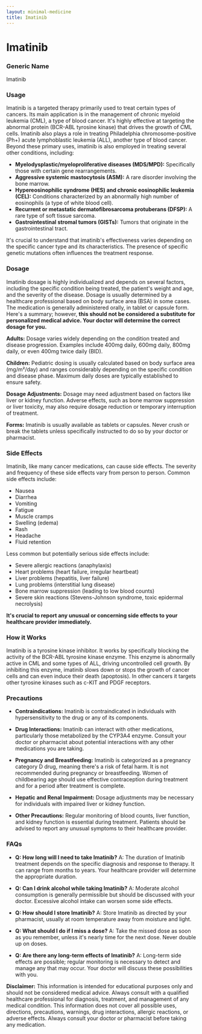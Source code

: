 ```yaml
---
layout: minimal-medicine
title: Imatinib
---
```


# Imatinib
### Generic Name
Imatinib

### Usage

Imatinib is a targeted therapy primarily used to treat certain types of cancers.  Its main application is in the management of chronic myeloid leukemia (CML), a type of blood cancer.  It's highly effective at targeting the abnormal protein (BCR-ABL tyrosine kinase) that drives the growth of CML cells.  Imatinib also plays a role in treating Philadelphia chromosome-positive (Ph+) acute lymphoblastic leukemia (ALL), another type of blood cancer.  Beyond these primary uses, imatinib is also employed in treating several other conditions, including:

*   **Myelodysplastic/myeloproliferative diseases (MDS/MPD):**  Specifically those with certain gene rearrangements.
*   **Aggressive systemic mastocytosis (ASM):** A rare disorder involving the bone marrow.
*   **Hypereosinophilic syndrome (HES) and chronic eosinophilic leukemia (CEL):** Conditions characterized by an abnormally high number of eosinophils (a type of white blood cell).
*   **Recurrent or metastatic dermatofibrosarcoma protuberans (DFSP):** A rare type of soft tissue sarcoma.
*   **Gastrointestinal stromal tumors (GISTs):** Tumors that originate in the gastrointestinal tract.

It's crucial to understand that imatinib's effectiveness varies depending on the specific cancer type and its characteristics.  The presence of specific genetic mutations often influences the treatment response.  


### Dosage

Imatinib dosage is highly individualized and depends on several factors, including the specific condition being treated, the patient's weight and age, and the severity of the disease.  Dosage is usually determined by a healthcare professional based on body surface area (BSA) in some cases.  The medication is generally administered orally, in tablet or capsule form.  Here's a summary; however, **this should not be considered a substitute for personalized medical advice.  Your doctor will determine the correct dosage for you.**

**Adults:** Dosage varies widely depending on the condition treated and disease progression.  Examples include 400mg daily, 600mg daily, 800mg daily, or even 400mg twice daily (BID).

**Children:** Pediatric dosing is usually calculated based on body surface area (mg/m²/day) and ranges considerably depending on the specific condition and disease phase.  Maximum daily doses are typically established to ensure safety.

**Dosage Adjustments:**  Dosage may need adjustment based on factors like liver or kidney function.  Adverse effects, such as bone marrow suppression or liver toxicity, may also require dosage reduction or temporary interruption of treatment.

**Forms:** Imatinib is usually available as tablets or capsules.  Never crush or break the tablets unless specifically instructed to do so by your doctor or pharmacist.


### Side Effects

Imatinib, like many cancer medications, can cause side effects.  The severity and frequency of these side effects vary from person to person. Common side effects include:

*   Nausea
*   Diarrhea
*   Vomiting
*   Fatigue
*   Muscle cramps
*   Swelling (edema)
*   Rash
*   Headache
*   Fluid retention

Less common but potentially serious side effects include:

*   Severe allergic reactions (anaphylaxis)
*   Heart problems (heart failure, irregular heartbeat)
*   Liver problems (hepatitis, liver failure)
*   Lung problems (interstitial lung disease)
*   Bone marrow suppression (leading to low blood counts)
*   Severe skin reactions (Stevens-Johnson syndrome, toxic epidermal necrolysis)

**It's crucial to report any unusual or concerning side effects to your healthcare provider immediately.**


### How it Works

Imatinib is a tyrosine kinase inhibitor.  It works by specifically blocking the activity of the BCR-ABL tyrosine kinase enzyme.  This enzyme is abnormally active in CML and some types of ALL, driving uncontrolled cell growth. By inhibiting this enzyme, imatinib slows down or stops the growth of cancer cells and can even induce their death (apoptosis).  In other cancers it targets other tyrosine kinases such as c-KIT and PDGF receptors.


### Precautions

*   **Contraindications:**  Imatinib is contraindicated in individuals with hypersensitivity to the drug or any of its components.

*   **Drug Interactions:**  Imatinib can interact with other medications, particularly those metabolized by the CYP3A4 enzyme. Consult your doctor or pharmacist about potential interactions with any other medications you are taking.

*   **Pregnancy and Breastfeeding:** Imatinib is categorized as a pregnancy category D drug, meaning there's a risk of fetal harm.  It is not recommended during pregnancy or breastfeeding. Women of childbearing age should use effective contraception during treatment and for a period after treatment is complete.

*   **Hepatic and Renal Impairment:**  Dosage adjustments may be necessary for individuals with impaired liver or kidney function.

*   **Other Precautions:**  Regular monitoring of blood counts, liver function, and kidney function is essential during treatment. Patients should be advised to report any unusual symptoms to their healthcare provider.


### FAQs

*   **Q: How long will I need to take Imatinib?** A:  The duration of Imatinib treatment depends on the specific diagnosis and response to therapy.  It can range from months to years. Your healthcare provider will determine the appropriate duration.

*   **Q: Can I drink alcohol while taking Imatinib?** A:  Moderate alcohol consumption is generally permissible but should be discussed with your doctor. Excessive alcohol intake can worsen some side effects.

*   **Q: How should I store Imatinib?** A: Store Imatinib as directed by your pharmacist, usually at room temperature away from moisture and light.

*   **Q: What should I do if I miss a dose?** A:  Take the missed dose as soon as you remember, unless it's nearly time for the next dose.  Never double up on doses.

*   **Q: Are there any long-term effects of Imatinib?** A: Long-term side effects are possible; regular monitoring is necessary to detect and manage any that may occur. Your doctor will discuss these possibilities with you.

**Disclaimer:** This information is intended for educational purposes only and should not be considered medical advice. Always consult with a qualified healthcare professional for diagnosis, treatment, and management of any medical condition.  This information does not cover all possible uses, directions, precautions, warnings, drug interactions, allergic reactions, or adverse effects.  Always consult your doctor or pharmacist before taking any medication.
